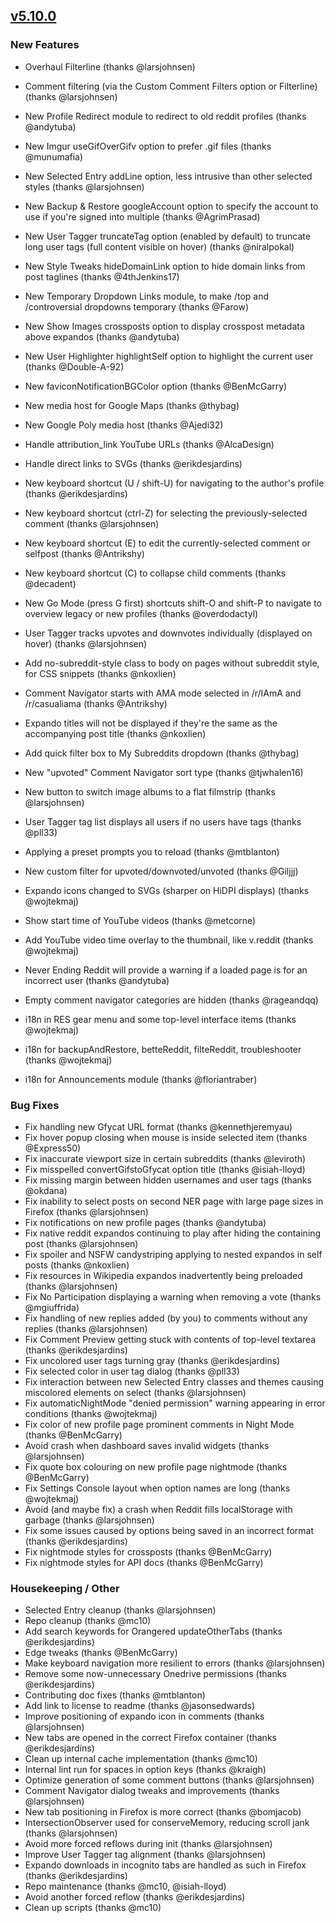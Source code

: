 ## [v5.10.0](https://github.com/honestbleeps/Reddit-Enhancement-Suite/releases/v5.10.0)

### New Features

- Overhaul Filterline (thanks @larsjohnsen)
- Comment filtering (via the Custom Comment Filters option or Filterline) (thanks @larsjohnsen)

- New Profile Redirect module to redirect to old reddit profiles (thanks @andytuba)
- New Imgur useGifOverGifv option to prefer .gif files (thanks @munumafia)
- New Selected Entry addLine option, less intrusive than other selected styles (thanks @larsjohnsen)
- New Backup & Restore googleAccount option to specify the account to use if you're signed into multiple (thanks @AgrimPrasad)
- New User Tagger truncateTag option (enabled by default) to truncate long user tags (full content visible on hover) (thanks @niralpokal)
- New Style Tweaks hideDomainLink option to hide domain links from post taglines (thanks @4thJenkins17)
- New Temporary Dropdown Links module, to make /top and /controversial dropdowns temporary (thanks @Farow)
- New Show Images crossposts option to display crosspost metadata above expandos (thanks @andytuba)
- New User Highlighter highlightSelf option to highlight the current user (thanks @Double-A-92)
- New faviconNotificationBGColor option (thanks @BenMcGarry)

- New media host for Google Maps (thanks @thybag)
- New Google Poly media host (thanks @Ajedi32)
- Handle attribution_link YouTube URLs (thanks @AlcaDesign)
- Handle direct links to SVGs (thanks @erikdesjardins)

- New keyboard shortcut (U / shift-U) for navigating to the author's profile (thanks @erikdesjardins)
- New keyboard shortcut (ctrl-Z) for selecting the previously-selected comment (thanks @larsjohnsen)
- New keyboard shortcut (E) to edit the currently-selected comment or selfpost (thanks @Antrikshy)
- New keyboard shortcut (C) to collapse child comments (thanks @decadent)
- New Go Mode (press G first) shortcuts shift-O and shift-P to navigate to overview legacy or new profiles (thanks @overdodactyl)

- User Tagger tracks upvotes and downvotes individually (displayed on hover) (thanks @larsjohnsen)
- Add no-subreddit-style class to body on pages without subreddit style, for CSS snippets (thanks @nkoxlien)
- Comment Navigator starts with AMA mode selected in /r/IAmA and /r/casualiama (thanks @Antrikshy)
- Expando titles will not be displayed if they're the same as the accompanying post title (thanks @nkoxlien)
- Add quick filter box to My Subreddits dropdown (thanks @thybag)
- New "upvoted" Comment Navigator sort type (thanks @tjwhalen16)
- New button to switch image albums to a flat filmstrip (thanks @larsjohnsen)
- User Tagger tag list displays all users if no users have tags (thanks @pll33)
- Applying a preset prompts you to reload (thanks @mtblanton)
- New custom filter for upvoted/downvoted/unvoted (thanks @Giljjj)
- Expando icons changed to SVGs (sharper on HiDPI displays) (thanks @wojtekmaj)
- Show start time of YouTube videos (thanks @metcorne)
- Add YouTube video time overlay to the thumbnail, like v.reddit (thanks @wojtekmaj)
- Never Ending Reddit will provide a warning if a loaded page is for an incorrect user (thanks @andytuba)
- Empty comment navigator categories are hidden (thanks @rageandqq)

- i18n in RES gear menu and some top-level interface items (thanks @wojtekmaj)
- i18n for backupAndRestore, betteReddit, filteReddit, troubleshooter (thanks @wojtekmaj)
- i18n for Announcements module (thanks @floriantraber)

### Bug Fixes

- Fix handling new Gfycat URL format (thanks @kennethjeremyau)
- Fix hover popup closing when mouse is inside selected item (thanks @Express50)
- Fix inaccurate viewport size in certain subreddits (thanks @leviroth)
- Fix misspelled convertGifstoGfycat option title (thanks @isiah-lloyd)
- Fix missing margin between hidden usernames and user tags (thanks @okdana)
- Fix inability to select posts on second NER page with large page sizes in Firefox (thanks @larsjohnsen)
- Fix notifications on new profile pages (thanks @andytuba)
- Fix native reddit expandos continuing to play after hiding the containing post (thanks @larsjohnsen)
- Fix spoiler and NSFW candystriping applying to nested expandos in self posts (thanks @nkoxlien)
- Fix resources in Wikipedia expandos inadvertently being preloaded (thanks @larsjohnsen)
- Fix No Participation displaying a warning when removing a vote (thanks @mgiuffrida)
- Fix handling of new replies added (by you) to comments without any replies (thanks @larsjohnsen)
- Fix Comment Preview getting stuck with contents of top-level textarea (thanks @erikdesjardins)
- Fix uncolored user tags turning gray (thanks @erikdesjardins)
- Fix selected color in user tag dialog (thanks @pll33)
- Fix interaction between new Selected Entry classes and themes causing miscolored elements on select (thanks @larsjohnsen)
- Fix automaticNightMode "denied permission" warning appearing in error conditions (thanks @wojtekmaj)
- Fix color of new profile page prominent comments in Night Mode (thanks @BenMcGarry)
- Avoid crash when dashboard saves invalid widgets (thanks @larsjohnsen)
- Fix quote box colouring on new profile page nightmode (thanks @BenMcGarry)
- Fix Settings Console layout when option names are long (thanks @wojtekmaj)
- Avoid (and maybe fix) a crash when Reddit fills localStorage with garbage (thanks @larsjohnsen)
- Fix some issues caused by options being saved in an incorrect format (thanks @erikdesjardins)
- Fix nightmode styles for crossposts (thanks @BenMcGarry)
- Fix nightmode styles for API docs (thanks @BenMcGarry)

### Housekeeping / Other

- Selected Entry cleanup (thanks @larsjohnsen)
- Repo cleanup (thanks @mc10)
- Add search keywords for Orangered updateOtherTabs (thanks @erikdesjardins)
- Edge tweaks (thanks @BenMcGarry)
- Make keyboard navigation more resilient to errors (thanks @larsjohnsen)
- Remove some now-unnecessary Onedrive permissions (thanks @erikdesjardins)
- Contributing doc fixes (thanks @mtblanton)
- Add link to license to readme (thanks @jasonsedwards)
- Improve positioning of expando icon in comments (thanks @larsjohnsen)
- New tabs are opened in the correct Firefox container (thanks @erikdesjardins)
- Clean up internal cache implementation (thanks @mc10)
- Internal lint run for spaces in option keys (thanks @kraigh)
- Optimize generation of some comment buttons (thanks @larsjohnsen)
- Comment Navigator dialog tweaks and improvements (thanks @larsjohnsen)
- New tab positioning in Firefox is more correct (thanks @bomjacob)
- IntersectionObserver used for conserveMemory, reducing scroll jank (thanks @larsjohnsen)
- Avoid more forced reflows during init (thanks @larsjohnsen)
- Improve User Tagger tag alignment (thanks @larsjohnsen)
- Expando downloads in incognito tabs are handled as such in Firefox (thanks @erikdesjardins)
- Repo maintenance (thanks @mc10, @isiah-lloyd)
- Avoid another forced reflow (thanks @erikdesjardins)
- Clean up scripts (thanks @mc10)
